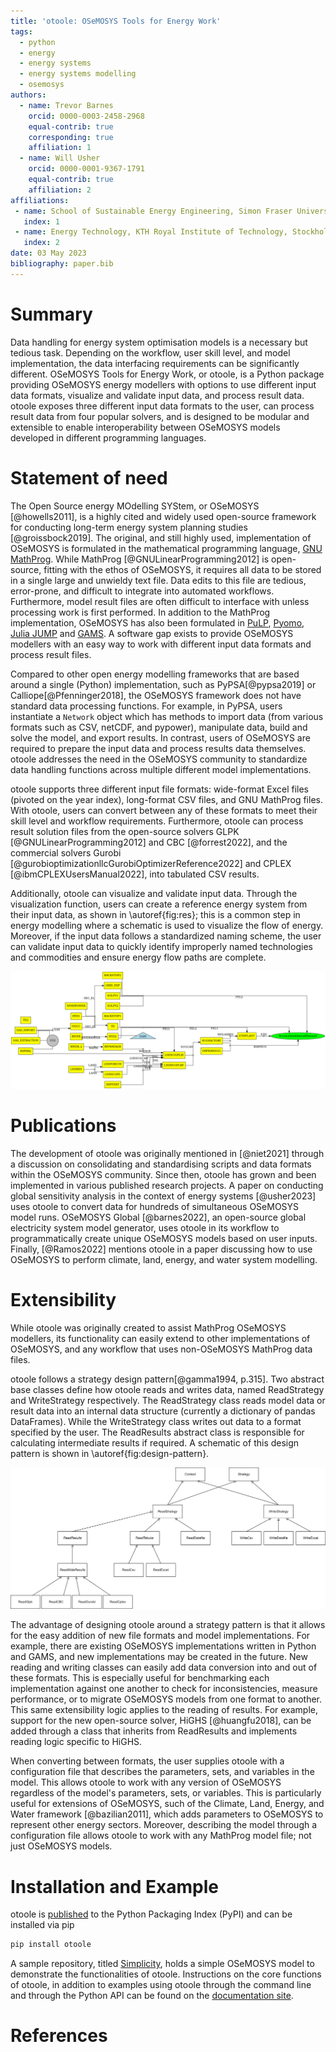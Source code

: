 ```yaml
---
title: 'otoole: OSeMOSYS Tools for Energy Work'
tags:
  - python
  - energy
  - energy systems
  - energy systems modelling
  - osemosys
authors:
  - name: Trevor Barnes
    orcid: 0000-0003-2458-2968
    equal-contrib: true
    corresponding: true
    affiliation: 1
  - name: Will Usher
    orcid: 0000-0001-9367-1791
    equal-contrib: true
    affiliation: 2
affiliations:
 - name: School of Sustainable Energy Engineering, Simon Fraser University, Vancouver, Canada
   index: 1
 - name: Energy Technology, KTH Royal Institute of Technology, Stockholm, Sweden
   index: 2
date: 03 May 2023
bibliography: paper.bib
---
```


# Summary

Data handling for energy system optimisation models is a necessary but tedious task. Depending on the workflow, user skill level, and model implementation, the data interfacing requirements can be significantly different. OSeMOSYS Tools for Energy Work, or otoole, is a Python package providing OSeMOSYS energy modellers with options to use different input data formats, visualize and validate input data, and process result data. otoole exposes three different input data formats to the user, can process result data from four popular solvers, and is designed to be modular and extensible to enable interoperability between OSeMOSYS models developed in different programming languages.

# Statement of need

The Open Source energy MOdelling SYStem, or OSeMOSYS [@howells2011], is a highly cited and widely used open-source framework for conducting long-term energy system planning studies [@groissbock2019]. The original, and still highly used, implementation of OSeMOSYS is formulated in the mathematical programming language, [GNU MathProg](https://github.com/OSeMOSYS/OSeMOSYS_GNU_MathProg). While MathProg [@GNULinearProgramming2012] is open-source, fitting with the ethos of OSeMOSYS, it requires all data to be stored in a single large and unwieldy text file. Data edits to this file are tedious, error-prone, and difficult to integrate into automated workflows. Furthermore, model result files are often difficult to interface with unless processing work is first performed. In addition to the MathProg implementation, OSeMOSYS has also been formulated in [PuLP]( https://github.com/OSeMOSYS/OSeMOSYS_PuLP), [Pyomo](https://github.com/OSeMOSYS/OSeMOSYS_Pyomo), [Julia JUMP](https://github.com/sei-international/NemoMod.jl) and [GAMS](https://github.com/OSeMOSYS/OSeMOSYS_GAMS). A software gap exists to provide OSeMOSYS modellers with an easy way to work with different input data formats and process result files.

Compared to other open energy modelling frameworks that are based around a single (Python) implementation, such as PyPSA[@pypsa2019] or Calliope[@Pfenninger2018], the OSeMOSYS framework does not have standard data processing functions. For example, in PyPSA, users instantiate a `Network` object which has methods to import data (from various formats such as CSV, netCDF, and pypower), manipulate data, build and solve the model, and export results. In contrast, users of OSeMOSYS are required to prepare the input data and process results data themselves. otoole addresses the need in the OSeMOSYS community to standardize data handling functions across multiple different model implementations.  

otoole supports three different input file formats: wide-format Excel files (pivoted on the year index), long-format CSV files, and GNU MathProg files. With otoole, users can convert between any of these formats to meet their skill level and workflow requirements. Furthermore, otoole can process result solution files from the open-source solvers GLPK [@GNULinearProgramming2012] and CBC [@forrest2022], and the commercial solvers Gurobi [@gurobioptimizationllcGurobiOptimizerReference2022] and CPLEX [@ibmCPLEXUsersManual2022], into tabulated CSV results.

Additionally, otoole can visualize and validate input data. Through the visualization function, users can create a reference energy system from their input data, as shown in \autoref{fig:res}; this is a common step in energy modelling where a schematic is used to visualize the flow of energy. Moreover, if the input data follows a standardized naming scheme, the user can validate input data to quickly identify improperly named technologies and commodities and ensure energy flow paths are complete.

![Reference Energy System Example \label{fig:res}](images/res.png)

# Publications

The development of otoole was originally mentioned in [@niet2021] through a discussion on consolidating and standardising scripts and data formats within the OSeMOSYS community. Since then, otoole has grown and been implemented in various published research projects. A paper on conducting global sensitivity analysis in the context of energy systems [@usher2023] uses otoole to convert data for hundreds of simultaneous OSeMOSYS model runs. OSeMOSYS Global [@barnes2022], an open-source global electricity system model generator, uses otoole in its workflow to programmatically create unique OSeMOSYS models based on user inputs. Finally, [@Ramos2022] mentions otoole in a paper discussing how to use OSeMOSYS to perform climate, land, energy, and water system modelling.

# Extensibility

While otoole was originally created to assist MathProg OSeMOSYS modellers, its functionality can easily extend to other implementations of OSeMOSYS, and any workflow that uses non-OSeMOSYS MathProg data files.

otoole follows a strategy design pattern[@gamma1994, p.315]. Two abstract base classes define how otoole reads and writes data, named ReadStrategy and WriteStrategy respectively. The ReadStrategy class reads model data or result data into an internal data structure (currently a dictionary of pandas DataFrames). While the WriteStrategy class writes out data to a format specified by the user. The ReadResults abstract class is responsible for calculating intermediate results if required. A schematic of this design pattern is shown in \autoref{fig:design-pattern}.

![otoole Design Pattern \label{fig:design-pattern}](images/class-diagram.png)

The advantage of designing otoole around a strategy pattern is that it allows for the easy addition of new file formats and model implementations. For example, there are existing OSeMOSYS implementations written in Python and GAMS, and new implementations may be created in the future. New reading and writing classes can easily add data conversion into and out of these formats. This is especially useful for benchmarking each implementation against one another to check for inconsistencies, measure performance, or to migrate OSeMOSYS models from one format to another. This same extensibility logic applies to the reading of results. For example, support for the new open-source solver, HiGHS [@huangfu2018], can be added through a class that inherits from ReadResults and implements reading logic specific to HiGHS.

When converting between formats, the user supplies otoole with a configuration file that describes the parameters, sets, and variables in the model. This allows otoole to work with any version of OSeMOSYS regardless of the model's parameters, sets, or variables. This is particularly useful for extensions of OSeMOSYS, such of the Climate, Land, Energy, and Water framework [@bazilian2011], which adds parameters to OSeMOSYS to represent other energy sectors. Moreover, describing the model through a configuration file allows otoole to work with any MathProg model file; not just OSeMOSYS models.

# Installation and Example

otoole is [published](https://pypi.org/project/otoole/) to the Python Packaging Index (PyPI) and can be installed via pip

```bash
pip install otoole
```

A sample repository, titled [Simplicity](https://github.com/OSeMOSYS/simplicity), holds a simple OSeMOSYS model to demonstrate the functionalities of otoole. Instructions on the core functions of otoole, in addition to examples using otoole through the command line and through the Python API can be found on the [documentation site](https://otoole.readthedocs.io/en/latest/).

# References
